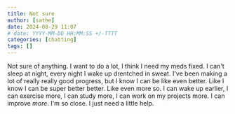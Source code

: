 ```yaml
---
title: Not sure
author: [sathe]
date: 2024-08-29 11:07
# date: YYYY-MM-DD HH:MM:SS +/-TTTT
categories: [chatting]
tags: []
---
```


Not sure of anything. I want to do a lot, I think I need my meds fixed. I can't sleep at night, every night I wake up drentched in sweat. I've been making a lot of really really good progress, but I know I can be like even better. Like I know I can be super better better. Like even more so. I can wake up earlier, I can exercise more, I can study more, I can work on my projects more. I can improve *more*. I'm so close. I just need a little help.